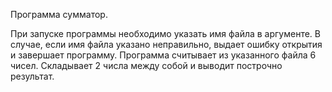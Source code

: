 Программа сумматор.

При запуске программы необходимо указать имя файла в аргументе.
В случае, если имя файла указано неправильно, выдает ошибку открытия и завершает программу.
Программа считывает из указанного файла 6 чисел.
Складывает 2 числа между собой и выводит построчно результат.
